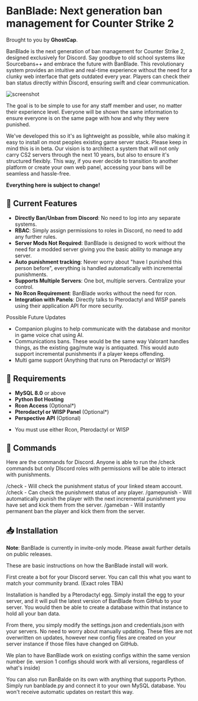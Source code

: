 # BanBlade: Next generation ban management for Counter Strike 2

Brought to you by **GhostCap**.

BanBlade is the next generation of ban management for Counter Strike 2, designed exclusively for Discord. Say goodbye to old school systems like Sourcebans++ and embrace the future with BanBlade. This revolutionary system provides an intuitive and real-time experience without the need for a clunky web interface that gets outdated every year. Players can check their ban status directly within Discord, ensuring swift and clear communication.

![screenshot](https://i.imgur.com/93j4Vsi.png)

The goal is to be simple to use for any staff member and user, no matter their experience level. Everyone will be shown the same information to ensure everyone is on the same page with how and why they were punished. 

We've developed this so it's as lightweight as possible, while also making it easy to install on most peoples existing game server stack. Please keep in mind this is in beta. Our vision is to architect a system that will not only carry CS2 servers through the next 10 years, but also to ensure it's structured flexibly. This way, if you ever decide to transition to another platform or create your own web panel, accessing your bans will be seamless and hassle-free.

**Everything here is subject to change!**

## 🚀 Current Features

- **Directly Ban/Unban from Discord**: No need to log into any separate systems.
- **RBAC**: Simply assign permissions to roles in Discord, no need to add any further rules.
- **Server Mods Not Required**: BanBlade is designed to work without the need for a modded server giving you the basic ability to manage any server.
- **Auto punishment tracking**: Never worry about "have I punished this person before", everything is handled automatically with incremental punishments.
- **Supports Multiple Servers**: One bot, multiple servers. Centralize your control.
- **No Rcon Requirement**: BanBlade works without the need for rcon.
- **Integration with Panels**: Directly talks to Pterodactyl and WISP panels using their application API for more security.

Possible Future Updates
- Companion plugins to help communicate with the database and monitor in game voice chat using AI.
- Communications bans. These would be the same way Valorant handles things, as the existing gag/mute way is antiquated. This would auto support incremental punishments if a player keeps offending.
- Multi game support (Anything that runs on Pterodactyl or WISP)

## 📜 Requirements

- **MySQL 8.0** or above
- **Python Bot Hosting**
- **Rcon Access** (Optional*)
- **Pterodactyl or WISP Panel** (Optional*)
- **Perspective API** (Optional)

* You must use either Rcon, Pterodactyl or WISP

## 📜 Commands
Here are the commands for Discord. Anyone is able to run the /check commands but only DIscord roles with permissions will be able to interact with punishments.
 
/check - Will check the punishment status of your linked steam account.
/check <steamid or url> - Can check the punishment status of any player.
/gamepunish <steamid or url> <reason> - Will automatically punish the player with the next incremental punishment you have set and kick them from the server.
/gameban <steamid or url> <reason> - Will instantly permanent ban the player and kick them from the server.

## 📥 Installation

**Note**: BanBlade is currently in invite-only mode. Please await further details on public releases.

These are basic instructions on how the BanBlade install will work.

First create a bot for your Discord server. You can call this what you want to match your community brand. (Exact roles TBA)

Installation is handled by a Pterodactyl egg. Simply install the egg to your server, and it will pull the latest version of BanBlade from GitHub to your server. You would then be able to create a database within that instance to hold all your ban data. 
  
From there, you simply modify the settings.json and credentials.json with your servers. No need to worry about manually updating. These files are not overwritten on updates, however new config files are created on your server instance if those files have changed on GitHub.  
  
We plan to have BanBlade work on existing configs within the same version number (ie. version 1 configs should work with all versions, regardless of what's inside)

You can also run BanBalde on its own with anything that supports Python. Simply run banblade.py and connect it to your own MySQL database. You won't receive automatic updates on restart this way.
